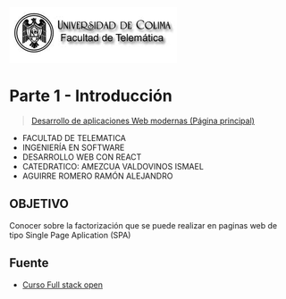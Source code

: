![Logo](img/ucol-logo.jpg)

# Parte 1 - Introducción

> [Desarrollo de aplicaciones Web modernas (Página principal)](https://github.com/LexAguirre/Desarrollo-de-aplicaciones-Web-modernas.git)

- FACULTAD DE TELEMATICA
- INGENIERÍA EN SOFTWARE
- DESARROLLO WEB CON REACT
- CATEDRATICO: AMEZCUA VALDOVINOS ISMAEL
- AGUIRRE ROMERO RAMÓN ALEJANDRO

## OBJETIVO

Conocer sobre la factorización que se puede realizar en paginas web de tipo Single Page Aplication (SPA)

## Fuente

- [Curso Full stack open](https://fullstackopen.com/)
